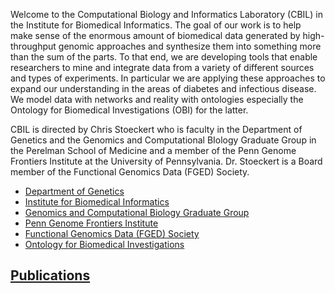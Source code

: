 <p>
  Welcome to the Computational Biology and Informatics Laboratory (CBIL) in the Institute for Biomedical Informatics. The goal of our work is to help make sense of the enormous amount of biomedical data generated by high-throughput genomic approaches and synthesize them into something more than the sum of the parts. To that end, we are developing tools that enable researchers to mine and integrate data from a variety of different sources and types of experiments. In particular we are applying these approaches to expand our understanding in the areas of diabetes and infectious disease. We model data with networks and reality with ontologies especially the Ontology for Biomedical Investigations (OBI) for the latter.  
</p>
<p>
CBIL is directed by Chris Stoeckert who is faculty in the Department of Genetics and the Genomics and Computational BIology Graduate Group in the Perelman School of Medicine and a member of the Penn Genome Frontiers Institute at the University of Pennsylvania. Dr. Stoeckert is a Board member of the Functional Genomics Data (FGED) Society.
</p>
<ul>
<li><a href="http://www.med.upenn.edu/genetics/">Department of Genetics</a></li>
<li><a href="http://ibi.upenn.edu/">Institute for Biomedical Informatics</a></li>
<li><a href="http://www.med.upenn.edu/gcb/index.shtml">Genomics and Computational Biology Graduate Group</a></li>
<li><a href="http://www.genomics.upenn.edu/">Penn Genome Frontiers Institute</a></li>
<li><a href="http://www.fged.org/">Functional Genomics Data (FGED) Society</a></li>
<li><a href="http://obi-ontology.org/">Ontology for Biomedical Investigations</a></li>
</ul>

## [Publications](publications.md)
